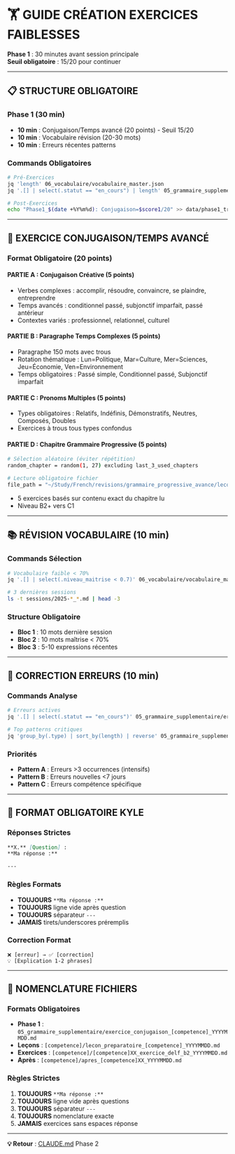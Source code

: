 # 🏋️ GUIDE CRÉATION EXERCICES FAIBLESSES

**Phase 1** : 30 minutes avant session principale  
**Seuil obligatoire** : 15/20 pour continuer

---

## 📋 STRUCTURE OBLIGATOIRE

### **Phase 1 (30 min)**
- **10 min** : Conjugaison/Temps avancé (20 points) - Seuil 15/20
- **10 min** : Vocabulaire révision (20-30 mots)  
- **10 min** : Erreurs récentes patterns

### **Commands Obligatoires**
```bash
# Pré-Exercices
jq 'length' 06_vocabulaire/vocabulaire_master.json
jq '.[] | select(.statut == "en_cours") | length' 05_grammaire_supplementaire/erreurs_en_cours.json

# Post-Exercices  
echo "Phase1_$(date +%Y%m%d): Conjugaison=$score1/20" >> data/phase1_tracking.log
```

---

## 🎯 EXERCICE CONJUGAISON/TEMPS AVANCÉ

### **Format Obligatoire (20 points)**

#### **PARTIE A : Conjugaison Créative (5 points)**
- Verbes complexes : accomplir, résoudre, convaincre, se plaindre, entreprendre
- Temps avancés : conditionnel passé, subjonctif imparfait, passé antérieur
- Contextes variés : professionnel, relationnel, culturel

#### **PARTIE B : Paragraphe Temps Complexes (5 points)**
- Paragraphe 150 mots avec trous
- Rotation thématique : Lun=Politique, Mar=Culture, Mer=Sciences, Jeu=Économie, Ven=Environnement  
- Temps obligatoires : Passé simple, Conditionnel passé, Subjonctif imparfait

#### **PARTIE C : Pronoms Multiples (5 points)**
- Types obligatoires : Relatifs, Indéfinis, Démonstratifs, Neutres, Composés, Doubles
- Exercices à trous tous types confondus

#### **PARTIE D : Chapitre Grammaire Progressive (5 points)**
```bash
# Sélection aléatoire (éviter répétition)
random_chapter = random(1, 27) excluding last_3_used_chapters

# Lecture obligatoire fichier
file_path = "~/Study/French/revisions/grammaire_progressive_avance/lecon_{chapter}.md"
```
- 5 exercices basés sur contenu exact du chapitre lu
- Niveau B2+ vers C1

---

## 📚 RÉVISION VOCABULAIRE (10 min)

### **Commands Sélection**
```bash
# Vocabulaire faible < 70%
jq '.[] | select(.niveau_maitrise < 0.7)' 06_vocabulaire/vocabulaire_master.json

# 3 dernières sessions
ls -t sessions/2025-*_*.md | head -3
```

### **Structure Obligatoire**
- **Bloc 1** : 10 mots dernière session
- **Bloc 2** : 10 mots maîtrise < 70%  
- **Bloc 3** : 5-10 expressions récentes

---

## 🔧 CORRECTION ERREURS (10 min)

### **Commands Analyse**
```bash
# Erreurs actives
jq '.[] | select(.statut == "en_cours")' 05_grammaire_supplementaire/erreurs_en_cours.json

# Top patterns critiques  
jq 'group_by(.type) | sort_by(length) | reverse' 05_grammaire_supplementaire/erreurs_en_cours.json
```

### **Priorités**
- **Pattern A** : Erreurs >3 occurrences (intensifs)
- **Pattern B** : Erreurs nouvelles <7 jours  
- **Pattern C** : Erreurs compétence spécifique

---

## 🔧 FORMAT OBLIGATOIRE KYLE

### **Réponses Strictes**
```markdown
**X.** [Question] :
**Ma réponse :**

---
```

### **Règles Formats**
- **TOUJOURS** `**Ma réponse :**`
- **TOUJOURS** ligne vide après question
- **TOUJOURS** séparateur `---`
- **JAMAIS** tirets/underscores préremplis

### **Correction Format**
```
❌ [erreur] → ✅ [correction]
💡 [Explication 1-2 phrases]
```

---

## 📁 NOMENCLATURE FICHIERS

### **Formats Obligatoires**
- **Phase 1** : `05_grammaire_supplementaire/exercice_conjugaison_[competence]_YYYYMMDD.md`
- **Leçons** : `[competence]/lecon_preparatoire_[competence]_YYYYMMDD.md`
- **Exercices** : `[competence]/[competence]XX_exercice_delf_b2_YYYYMMDD.md`
- **Après** : `[competence]/apres_[competence]XX_YYYYMMDD.md`

### **Règles Strictes**
1. **TOUJOURS** `**Ma réponse :**`
2. **TOUJOURS** ligne vide après questions
3. **TOUJOURS** séparateur `---`
4. **TOUJOURS** nomenclature exacte
5. **JAMAIS** exercices sans espaces réponse

---

**💡 Retour** : [CLAUDE.md](CLAUDE.md) Phase 2